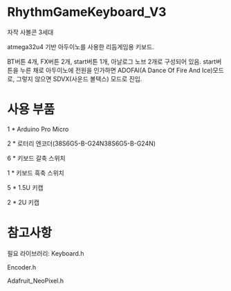 # RhythmGameKeyboard_V3
자작 사볼콘 3세대

atmega32u4 기반 아두이노를 사용한 리듬게임용 키보드.

BT버튼 4개, FX버튼 2개, start버튼 1개, 아날로그 노브 2개로 구성되어 있음.
start버튼을 누른 채로 아두이노에 전원을 인가하면 ADOFAI(A Dance Of Fire And Ice)모드로, 그렇지 않으면 SDVX(사운드 볼텍스) 모드로 진입.

# 사용 부품
1 * Arduino Pro Micro

2 * 로터리 엔코더(38S6G5-B-G24N38S6G5-B-G24N)

6 * 키보드 갈축 스위치

1 * 키보드 흑축 스위치

5 * 1.5U 키캡

2 * 2U 키캡

# 참고사항
필요 라이브러리:
Keyboard.h

Encoder.h

Adafruit_NeoPixel.h
